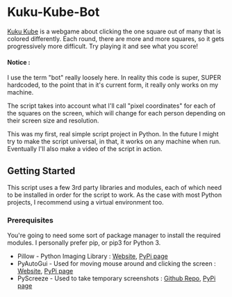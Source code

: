 # Kuku-Kube-Bot
[Kuku Kube](https://www.kuku-kube.com/) is a webgame about clicking the one square out of many that is colored differently. Each round, there are more and more squares, so it gets progressively more difficult. Try playing it and see what you score!

#### Notice :
I use the term "bot" really loosely here. In reality this code is super, SUPER hardcoded, to the point that in it's current form, it really only works on my machine. 

The script takes into account what I'll call "pixel coordinates" for each of the squares on the screen, which will change for each person depending on their screen size and resolution.

This was my first, real simple script project in Python. In the future I might try to make the script universal, in that, it works on any machine when run. Eventually I'll also make a video of the script in action.

## Getting Started
This script uses a few 3rd party libraries and modules, each of which need to be installed in order for the script to work. As the case with most Python projects, I recommend using a virtual environment too.

### Prerequisites
You're going to need some sort of package manager to install the required modules. I personally prefer pip, or pip3 for Python 3. 

* Pillow - Python Imaging Library : [Website](https://python-pillow.org), [PyPi page](https://pypi.org/project/Pillow/)
* PyAutoGui - Used for moving mouse around and clicking the screen : [Website](https://pyautogui.readthedocs.io/en/latest/), [PyPi page](https://pypi.org/project/PyAutoGUI/)
* PyScreeze - Used to take temporary screenshots : [Github Repo](https://github.com/asweigart/pyscreeze), [PyPi page](https://pypi.org/project/PyScreeze/)

